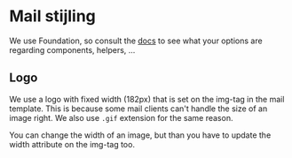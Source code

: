 # Mail stijling

We use Foundation, so consult the [docs](https://get.foundation/emails/docs/global.html) to see
what your options are regarding components, helpers, ...

## Logo

We use a logo with fixed width (182px) that is set on the img-tag in the mail template. This is because some
mail clients can't handle the size of an image right. We also use `.gif` extension for the same reason.

You can change the width of an image, but than you have to update the width attribute on the img-tag too.

